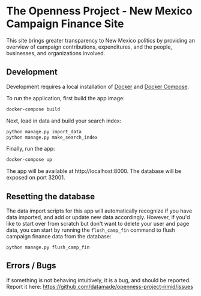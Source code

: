 # The Openness Project - New Mexico Campaign Finance Site

This site brings greater transparency to New Mexico politics by providing an overview of campaign contributions, expenditures, and the people, businesses, and organizations involved.

## Development

Development requires a local installation of [Docker](https://docs.docker.com/install/)
and [Docker Compose](https://docs.docker.com/compose/install/).

To run the application, first build the app image:

```bash
docker-compose build
```

Next, load in data and build your search index:

```bash
python manage.py import_data
python manage.py make_search_index
```

Finally, run the app:

```bash
docker-compose up
```

The app will be available at http://localhost:8000. The database will be exposed
on port 32001.

## Resetting the database

The data import scripts for this app will automatically recognize if you have data imported, and add or update new data accordingly. However, if you'd like to start over from scratch but don't want to delete your user and page data, you can start by running the `flush_camp_fin` command to flush campaign finance data from the database:

```
python manage.py flush_camp_fin
```

## Errors / Bugs

If something is not behaving intuitively, it is a bug, and should be reported.
Report it here: https://github.com/datamade/openness-project-nmid/issues

